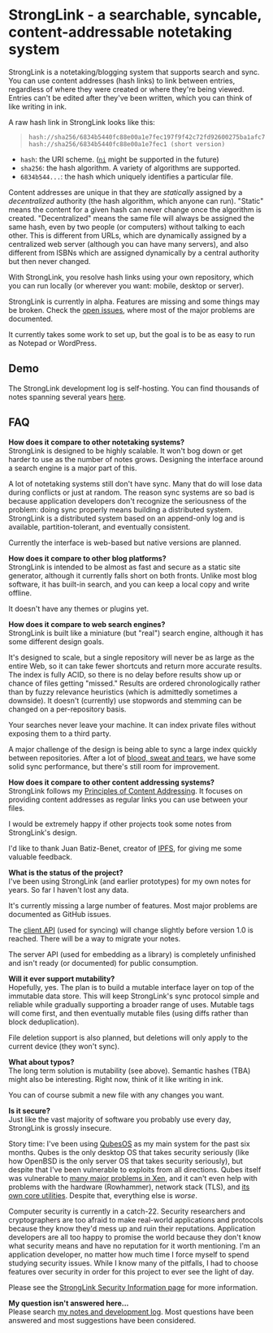 StrongLink - a searchable, syncable, content-addressable notetaking system
==========================================================================

StrongLink is a notetaking/blogging system that supports search and sync. You can use content addresses (hash links) to link between entries, regardless of where they were created or where they're being viewed. Entries can't be edited after they've been written, which you can think of like writing in ink.

A raw hash link in StrongLink looks like this:

>     hash://sha256/6834b5440fc88e00a1e7fec197f9f42c72fd92600275ba1afc7704e8e3bcd1ee
>     hash://sha256/6834b5440fc88e00a1e7fec1 (short version)

- `hash`: the URI scheme. ([`ni`](http://tools.ietf.org/html/rfc6920) might be supported in the future)
- `sha256`: the hash algorithm. A variety of algorithms are supported.
- `6834b544...`: the hash which uniquely identifies a particular file.

Content addresses are unique in that they are _statically_ assigned by a _decentralized_ authority (the hash algorithm, which anyone can run). "Static" means the content for a given hash can never change once the algorithm is created. "Decentralized" means the same file will always be assigned the same hash, even by two people (or computers) without talking to each other. This is different from URLs, which are dynamically assigned by a centralized web server (although you can have many servers), and also different from ISBNs which are assigned dynamically by a central authority but then never changed.

With StrongLink, you resolve hash links using your own repository, which you can run locally (or wherever you want: mobile, desktop or server).

StrongLink is currently in alpha. Features are missing and some things may be broken. Check the [open issues](https://github.com/btrask/stronglink/issues), where most of the major problems are documented.

It currently takes some work to set up, but the goal is to be as easy to run as Notepad or WordPress.

Demo
----

The StrongLink development log is self-hosting. You can find thousands of notes spanning several years [here](http://bentrask.com/).

FAQ
---

**How does it compare to other notetaking systems?**  
StrongLink is designed to be highly scalable. It won't bog down or get harder to use as the number of notes grows. Designing the interface around a search engine is a major part of this.

A lot of notetaking systems still don't have sync. Many that do will lose data during conflicts or just at random. The reason sync systems are so bad is because application developers don't recognize the seriousness of the problem: doing sync properly means building a distributed system. StrongLink is a distributed system based on an append-only log and is available, partition-tolerant, and eventually consistent.

Currently the interface is web-based but native versions are planned.

**How does it compare to other blog platforms?**  
StrongLink is intended to be almost as fast and secure as a static site generator, although it currently falls short on both fronts. Unlike most blog software, it has built-in search, and you can keep a local copy and write offline.

It doesn't have any themes or plugins yet.

**How does it compare to web search engines?**  
StrongLink is built like a miniature (but "real") search engine, although it has some different design goals.

It's designed to scale, but a single repository will never be as large as the entire Web, so it can take fewer shortcuts and return more accurate results. The index is fully ACID, so there is no delay before results show up or chance of files getting "missed." Results are ordered chronologically rather than by fuzzy relevance heuristics (which is admittedly sometimes a downside). It doesn't (currently) use stopwords and stemming can be changed on a per-repository basis.

Your searches never leave your machine. It can index private files without exposing them to a third party.

A major challenge of the design is being able to sync a large index quickly between repositories. After a lot of [blood, sweat and tears](https://github.com/btrask/lsmdb/), we have some solid sync performance, but there's still room for improvement.

**How does it compare to other content addressing systems?**  
StrongLink follows my [Principles of Content Addressing](http://bentrask.com/notes/content-addressing.html). It focuses on providing content addresses as regular links you can use between your files.

I would be extremely happy if other projects took some notes from StrongLink's design.

I'd like to thank Juan Batiz-Benet, creator of [IPFS](http://ipfs.io/), for giving me some valuable feedback.

**What is the status of the project?**  
I've been using StrongLink (and earlier prototypes) for my own notes for years. So far I haven't lost any data.

It's currently missing a large number of features. Most major problems are documented as GitHub issues.

The [client API](https://github.com/btrask/stronglink/blob/master/client/README.md) (used for syncing) will change slightly before version 1.0 is reached. There will be a way to migrate your notes.

The server API (used for embedding as a library) is completely unfinished and isn't ready (or documented) for public consumption.

**Will it ever support mutability?**  
Hopefully, yes. The plan is to build a mutable interface layer on top of the immutable data store. This will keep StrongLink's sync protocol simple and reliable while gradually supporting a broader range of uses. Mutable tags will come first, and then eventually mutable files (using diffs rather than block deduplication).

File deletion support is also planned, but deletions will only apply to the current device (they won't sync).

**What about typos?**  
The long term solution is mutability (see above). Semantic hashes (TBA) might also be interesting. Right now, think of it like writing in ink.

You can of course submit a new file with any changes you want.

**Is it secure?**  
Just like the vast majority of software you probably use every day, StrongLink is grossly insecure.

Story time: I've been using [QubesOS](https://qubes-os.org/) as my main system for the past six months. Qubes is the only desktop OS that takes security seriously (like how OpenBSD is the only server OS that takes security seriously), but despite that I've been vulnerable to exploits from all directions. Qubes itself was vulnerable to [many major problems in Xen](http://xenbits.xen.org/xsa/), and it can't even help with problems with the hardware (Rowhammer), network stack (TLS), and [its own core utilities](https://groups.google.com/forum/#!topic/qubes-users/kR2fMpZFtV8). Despite that, everything else is _worse_.

Computer security is currently in a catch-22. Security researchers and cryptographers are too afraid to make real-world applications and protocols because they know they'd mess up and ruin their reputations. Application developers are all too happy to promise the world because they don't know what security means and have no reputation for it worth mentioning. I'm an application developer, no matter how much time I force myself to spend studying security issues. While I know many of the pitfalls, I had to choose features over security in order for this project to ever see the light of day.

Please see the [StrongLink Security Information page](https://github.com/btrask/stronglink/blob/master/SECURITY.md) for more information.

**My question isn't answered here...**  
Please search [my notes and development log](http://bentrask.com/). Most questions have been answered and most suggestions have been considered.

